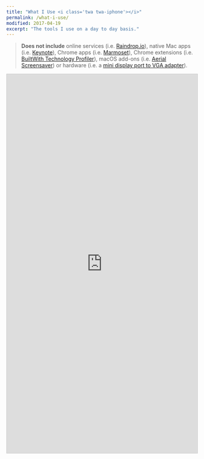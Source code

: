 ```yaml
---
title: "What I Use <i class='twa twa-iphone'></i>"
permalink: /what-i-use/
modified: 2017-04-19
excerpt: "The tools I use on a day to day basis."
---
```


> **Does not include** online services (i.e. [Raindrop.io](https://raindrop.io "Raindrop")), native Mac apps (i.e. [Keynote](http://www.apple.com/mac/keynote/ "Keynote")), Chrome apps (i.e. [Marmoset](https://chrome.google.com/webstore/detail/marmoset/npkfpddkpefnmkflhhligbkofhnafieb?hl=en "Marmoset")), Chrome extensions (i.e. [BuiltWith Technology Profiler](https://chrome.google.com/webstore/detail/builtwith-technology-prof/dapjbgnjinbpoindlpdmhochffioedbn?hl=en)), macOS add-ons (i.e. [Aerial Screensaver](https://github.com/JohnCoates/Aerial "Aerial")) or hardware (i.e. a [mini display port to VGA adapter](http://www.apple.com/shop/product/MB572Z/B/mini-displayport-to-vga-adapter "VGA Adapter")).

<iframe class="airtable-embed" src="https://airtable.com/embed/shrC3Sq8c2JrUu0cd?backgroundColor=teal&viewControls=on" frameborder="0" onmousewheel="" width="100%" height="1000" style="background: transparent; border: 1px solid #ccc;"></iframe>